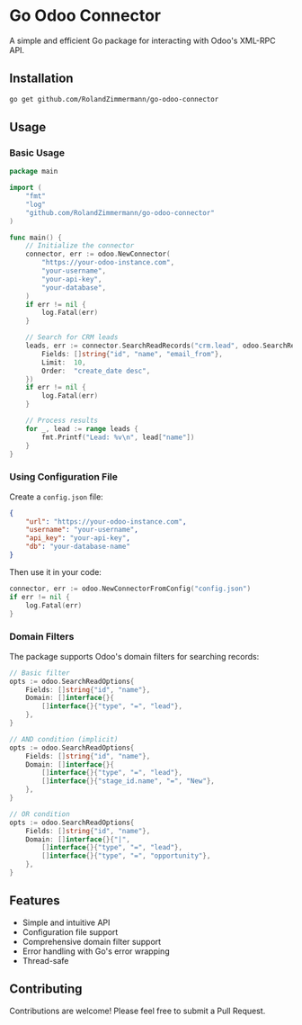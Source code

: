 # Go Odoo Connector

A simple and efficient Go package for interacting with Odoo's XML-RPC API.

## Installation

```bash
go get github.com/RolandZimmermann/go-odoo-connector
```

## Usage

### Basic Usage

```go
package main

import (
    "fmt"
    "log"
    "github.com/RolandZimmermann/go-odoo-connector"
)

func main() {
    // Initialize the connector
    connector, err := odoo.NewConnector(
        "https://your-odoo-instance.com",
        "your-username",
        "your-api-key",
        "your-database",
    )
    if err != nil {
        log.Fatal(err)
    }

    // Search for CRM leads
    leads, err := connector.SearchReadRecords("crm.lead", odoo.SearchReadOptions{
        Fields: []string{"id", "name", "email_from"},
        Limit:  10,
        Order:  "create_date desc",
    })
    if err != nil {
        log.Fatal(err)
    }

    // Process results
    for _, lead := range leads {
        fmt.Printf("Lead: %v\n", lead["name"])
    }
}
```

### Using Configuration File

Create a `config.json` file:

```json
{
    "url": "https://your-odoo-instance.com",
    "username": "your-username",
    "api_key": "your-api-key",
    "db": "your-database-name"
}
```

Then use it in your code:

```go
connector, err := odoo.NewConnectorFromConfig("config.json")
if err != nil {
    log.Fatal(err)
}
```

### Domain Filters

The package supports Odoo's domain filters for searching records:

```go
// Basic filter
opts := odoo.SearchReadOptions{
    Fields: []string{"id", "name"},
    Domain: []interface{}{
        []interface{}{"type", "=", "lead"},
    },
}

// AND condition (implicit)
opts := odoo.SearchReadOptions{
    Fields: []string{"id", "name"},
    Domain: []interface{}{
        []interface{}{"type", "=", "lead"},
        []interface{}{"stage_id.name", "=", "New"},
    },
}

// OR condition
opts := odoo.SearchReadOptions{
    Fields: []string{"id", "name"},
    Domain: []interface{}{"|",
        []interface{}{"type", "=", "lead"},
        []interface{}{"type", "=", "opportunity"},
    },
}
```

## Features

- Simple and intuitive API
- Configuration file support
- Comprehensive domain filter support
- Error handling with Go's error wrapping
- Thread-safe

## Contributing

Contributions are welcome! Please feel free to submit a Pull Request. 